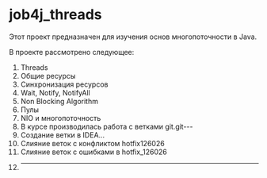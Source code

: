 # job4j_threads

Этот проект предназначен для изучения основ многопоточности в Java.

В проекте рассмотрено следующее:
1. Threads
2. Общие ресурсы
3. Синхронизация ресурсов
4. Wait, Notify, NotifyAll
5. Non Blocking Algorithm
6. Пулы
7. NIO и многопоточность
8. В курсе производилась работа с ветками git.git---
9. Создание ветки в IDEA...
10. Слияние веток с конфликтом hotfix126026
11. Слияние веток с ошибками в hotfix_126026
12. -----------------------------------------